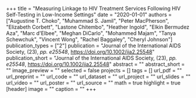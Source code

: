 +++
title = "Measuring Linkage to HIV Treatment Services Following HIV Self-Testing in Low-Income Settings"
date = "2020-01-01"
authors = ["Augustine T. Choko", "Muhammad S. Jamil", "Peter MacPherson", "Elizabeth Corbett", "Lastone Chitembo", "Heather Ingold", "Elkin Bermudez Aza", "Marc d'Elbee", "Meghan DiCarlo", "Mohammed Majam", "Tanya Schewchuk", "Vincent Wong", "Rachel Baggaley", "Cheryl Johnson"]
publication_types = ["2"]
publication = "Journal of the International AIDS Society, (23), _pp. e25548_, https://doi.org/10.1002/jia2.25548"
publication_short = "Journal of the International AIDS Society, (23), _pp. e25548_, https://doi.org/10.1002/jia2.25548"
abstract = ""
abstract_short = ""
image_preview = ""
selected = false
projects = []
tags = []
url_pdf = ""
url_preprint = ""
url_code = ""
url_dataset = ""
url_project = ""
url_slides = ""
url_video = ""
url_poster = ""
url_source = ""
math = true
highlight = true
[header]
image = ""
caption = ""
+++
